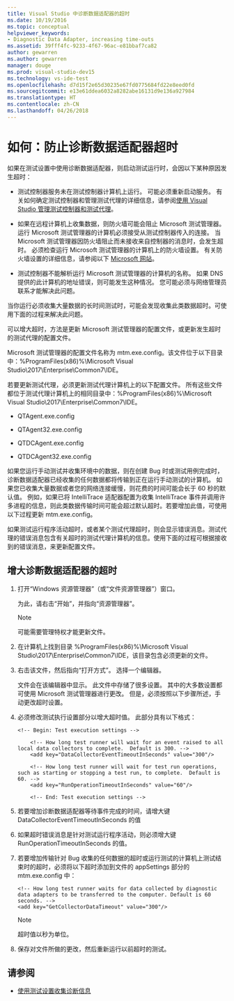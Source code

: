 ```yaml
---
title: Visual Studio 中诊断数据适配器的超时
ms.date: 10/19/2016
ms.topic: conceptual
helpviewer_keywords:
- Diagnostic Data Adapter, increasing time-outs
ms.assetid: 39fff4fc-9233-4f67-96ac-e81bbaf7ca82
author: gewarren
ms.author: gewarren
manager: douge
ms.prod: visual-studio-dev15
ms.technology: vs-ide-test
ms.openlocfilehash: d7d15f2e65d30235e67fd0775684fd22e8eed0fd
ms.sourcegitcommit: e13e61ddea6032a8282abe16131d9e136a927984
ms.translationtype: HT
ms.contentlocale: zh-CN
ms.lasthandoff: 04/26/2018
---
```

# <a name="how-to-prevent-time-outs-for-diagnostic-data-adapters"></a>如何：防止诊断数据适配器超时

如果在测试设置中使用诊断数据适配器，则启动测试运行时，会因以下某种原因发生超时：

-   测试控制器服务未在测试控制器计算机上运行。 可能必须重新启动服务。 有关如何确定测试控制器和管理测试代理的详细信息，请参阅[使用 Visual Studio 管理测试控制器和测试代理](../test/manage-test-controllers-and-test-agents.md)。

-   如果在远程计算机上收集数据，则防火墙可能会阻止 Microsoft 测试管理器。 运行 Microsoft 测试管理器的计算机必须接受从测试控制器传入的连接。 当 Microsoft 测试管理器因防火墙阻止而未接收来自控制器的消息时，会发生超时。 必须检查运行 Microsoft 测试管理器的计算机上的防火墙设置。 有关防火墙设置的详细信息，请参阅以下 [Microsoft 网站](http://go.microsoft.com/fwlink/?LinkId=184980)。

-   测试控制器不能解析运行 Microsoft 测试管理器的计算机的名称。 如果 DNS 提供的此计算机的地址错误，则可能发生这种情况。 您可能必须与网络管理员联系才能解决此问题。

 当你运行必须收集大量数据的长时间测试时，可能会发现收集此类数据超时。可使用下面的过程来解决此问题。

 可以增大超时，方法是更新 Microsoft 测试管理器的配置文件，或更新发生超时的测试代理的配置文件。

 Microsoft 测试管理器的配置文件名称为 mtm.exe.config。该文件位于以下目录中：%ProgramFiles(x86)%\Microsoft Visual Studio\2017\Enterprise\Common7\IDE。

 若要更新测试代理，必须更新测试代理计算机上的以下配置文件。 所有这些文件都位于测试代理计算机上的相同目录中：%ProgramFiles(x86)%\Microsoft Visual Studio\2017\Enterprise\Common7\IDE。

-   QTAgent.exe.config

-   QTAgent32.exe.config

-   QTDCAgent.exe.config

-   QTDCAgent32.exe.config

 如果您运行手动测试并收集环境中的数据，则在创建 Bug 时或测试用例完成时，诊断数据适配器已经收集的任何数据都将传输到正在运行手动测试的计算机。 如果您已收集大量数据或者您的网络连接缓慢，则花费的时间可能会长于 60 秒的默认值。 例如，如果已将 IntelliTrace 适配器配置为收集 IntelliTrace 事件并调用许多进程的信息，则此类数据传输时间可能会超过默认超时。若要增加此值，可使用以下过程更新 mtm.exe.config。

 如果测试运行程序活动超时，或者某个测试代理超时，则会显示错误消息。测试代理的错误消息包含有关超时的测试代理计算机的信息。使用下面的过程可根据接收到的错误消息，来更新配置文件。

## <a name="to-increase-the-time-outs-for-your-diagnostic-data-adapters"></a>增大诊断数据适配器的超时

1.  打开“Windows 资源管理器”（或“文件资源管理器”）窗口。

     为此，请右击“开始”，并指向“资源管理器”。

    > [!NOTE]
    > 可能需要管理特权才能更新文件。

2.  在计算机上找到目录 %ProgramFiles(x86)%\Microsoft Visual Studio\2017\Enterprise\Common7\IDE，该目录包含必须更新的文件。

3.  右击该文件，然后指向“打开方式”。 选择一个编辑器。

     文件会在该编辑器中显示。 此文件中存储了很多设置。 其中的大多数设置都可使用 Microsoft 测试管理器进行更改。 但是，必须按照以下步骤所述，手动更改超时设置。

4.  必须修改测试执行设置部分以增大超时值。 此部分具有以下格式：

    ```
    <!-- Begin: Test execution settings -->

        <!-- How long test runner will wait for an event raised to all local data collectors to complete.  Default is 300. -->
        <add key="DataCollectorEventTimeoutInSeconds" value="300"/>

        <!-- How long test runner will wait for test run operations, such as starting or stopping a test run, to complete.  Default is 60. -->
        <add key="RunOperationTimeoutInSeconds" value="60"/>

        <!-- End: Test execution settings -->
    ```

5.  若要增加诊断数据适配器等待事件完成的时间，请增大键 DataCollectorEventTimeoutInSeconds 的值

6.  如果超时错误消息是针对测试运行程序活动，则必须增大键 RunOperationTimeoutInSeconds 的值。

7.  若要增加传输针对 Bug 收集的任何数据的超时或运行测试的计算机上测试结束时的超时，必须将以下超时添加到文件的 appSettings 部分的 mtm.exe.config 中：

    ```
    <!-- How long test runner waits for data collected by diagnostic data adapters to be transferred to the computer. Default is 60 seconds. -->
    <add key="GetCollectorDataTimeout" value="300"/>
    ```

    > [!NOTE]
    > 超时值以秒为单位。

8.  保存对文件所做的更改，然后重新运行以前超时的测试。

## <a name="see-also"></a>请参阅

- [使用测试设置收集诊断信息](../test/collect-diagnostic-information-using-test-settings.md)